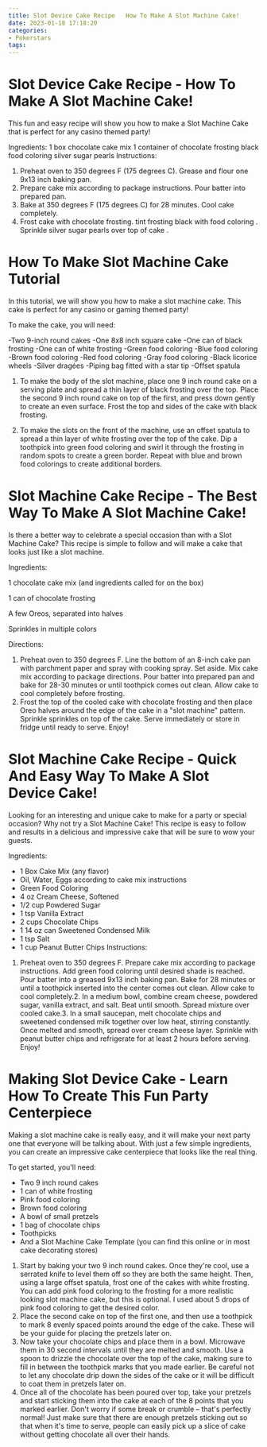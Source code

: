 ```yaml
---
title: Slot Device Cake Recipe   How To Make A Slot Machine Cake!
date: 2023-01-18 17:18:20
categories:
- Pokerstars
tags:
---
```



#  Slot Device Cake Recipe - How To Make A Slot Machine Cake!

This fun and easy recipe will show you how to make a Slot Machine Cake that is perfect for any casino themed party!

Ingredients:
1 box chocolate cake mix 
1 container of chocolate frosting 
black food coloring 
silver sugar pearls 
Instructions:
1. Preheat oven to 350 degrees F (175 degrees C). Grease and flour one 9x13 inch baking pan.
2. Prepare cake mix according to package instructions. Pour batter into prepared pan.
3. Bake at 350 degrees F (175 degrees C) for 28 minutes. Cool cake completely.
4. Frost cake with chocolate frosting. tint frosting black with food coloring . Sprinkle silver sugar pearls over top of cake .

#  How To Make Slot Machine Cake Tutorial

In this tutorial, we will show you how to make a slot machine cake. This cake is perfect for any casino or gaming themed party!

To make the cake, you will need:

-Two 9-inch round cakes
-One 8x8 inch square cake
-One can of black frosting
-One can of white frosting
-Green food coloring
-Blue food coloring
-Brown food coloring
-Red food coloring
-Gray food coloring
-Black licorice wheels
-Silver dragées
-Piping bag fitted with a star tip
-Offset spatula


1. To make the body of the slot machine, place one 9 inch round cake on a serving plate and spread a thin layer of black frosting over the top. Place the second 9 inch round cake on top of the first, and press down gently to create an even surface. Frost the top and sides of the cake with black frosting.



 
2. To make the slots on the front of the machine, use an offset spatula to spread a thin layer of white frosting over the top of the cake. Dip a toothpick into green food coloring and swirl it through the frosting in random spots to create a green border. Repeat with blue and brown food colorings to create additional borders.



       

#  Slot Machine Cake Recipe - The Best Way To Make A Slot Machine Cake!

Is there a better way to celebrate a special occasion than with a Slot Machine Cake? This recipe is simple to follow and will make a cake that looks just like a slot machine.

Ingredients:

1 chocolate cake mix (and ingredients called for on the box)

1 can of chocolate frosting

A few Oreos, separated into halves

Sprinkles in multiple colors

Directions:


1. Preheat oven to 350 degrees F. Line the bottom of an 8-inch cake pan with parchment paper and spray with cooking spray. Set aside. Mix cake mix according to package directions. Pour batter into prepared pan and bake for 28-30 minutes or until toothpick comes out clean. Allow cake to cool completely before frosting.
2. Frost the top of the cooled cake with chocolate frosting and then place Oreo halves around the edge of the cake in a "slot machine" pattern. Sprinkle sprinkles on top of the cake. Serve immediately or store in fridge until ready to serve. Enjoy!

#  Slot Machine Cake Recipe - Quick And Easy Way To Make A Slot Device Cake!

Looking for an interesting and unique cake to make for a party or special occasion? Why not try a Slot Machine Cake! This recipe is easy to follow and results in a delicious and impressive cake that will be sure to wow your guests.

Ingredients:
- 1 Box Cake Mix (any flavor)
- Oil, Water, Eggs according to cake mix instructions
- Green Food Coloring
- 4 oz Cream Cheese, Softened
- 1/2 cup Powdered Sugar
- 1 tsp Vanilla Extract
- 2 cups Chocolate Chips
- 1 14 oz can Sweetened Condensed Milk
- 1 tsp Salt
- 1 cup Peanut Butter Chips
Instructions:

1. Preheat oven to 350 degrees F. Prepare cake mix according to package instructions. Add green food coloring until desired shade is reached. Pour batter into a greased 9x13 inch baking pan. Bake for 28 minutes or until a toothpick inserted into the center comes out clean. Allow cake to cool completely.2. In a medium bowl, combine cream cheese, powdered sugar, vanilla extract, and salt. Beat until smooth. Spread mixture over cooled cake.3. In a small saucepan, melt chocolate chips and sweetened condensed milk together over low heat, stirring constantly. Once melted and smooth, spread over cream cheese layer. Sprinkle with peanut butter chips and refrigerate for at least 2 hours before serving. Enjoy!

#  Making Slot Device Cake - Learn How To Create This Fun Party Centerpiece

Making a slot machine cake is really easy, and it will make your next party one that everyone will be talking about. With just a few simple ingredients, you can create an impressive cake centerpiece that looks like the real thing.

To get started, you'll need: 

- Two 9 inch round cakes 
- 1 can of white frosting 
- Pink food coloring 
- Brown food coloring 
- A bowl of small pretzels 
- 1 bag of chocolate chips 
- Toothpicks 
- And a Slot Machine Cake Template (you can find this online or in most cake decorating stores)

1. Start by baking your two 9 inch round cakes. Once they're cool, use a serrated knife to level them off so they are both the same height. Then, using a large offset spatula, frost one of the cakes with white frosting. You can add pink food coloring to the frosting for a more realistic looking slot machine cake, but this is optional. I used about 5 drops of pink food coloring to get the desired color.
2. Place the second cake on top of the first one, and then use a toothpick to mark 8 evenly spaced points around the edge of the cake. These will be your guide for placing the pretzels later on.
3. Now take your chocolate chips and place them in a bowl. Microwave them in 30 second intervals until they are melted and smooth. Use a spoon to drizzle the chocolate over the top of the cake, making sure to fill in between the toothpick marks that you made earlier. Be careful not to let any chocolate drip down the sides of the cake or it will be difficult to coat them in pretzels later on. 
4. Once all of the chocolate has been poured over top, take your pretzels and start sticking them into the cake at each of the 8 points that you marked earlier. Don't worry if some break or crumble – that's perfectly normal! Just make sure that there are enough pretzels sticking out so that when it's time to serve, people can easily pick up a slice of cake without getting chocolate all over their hands.